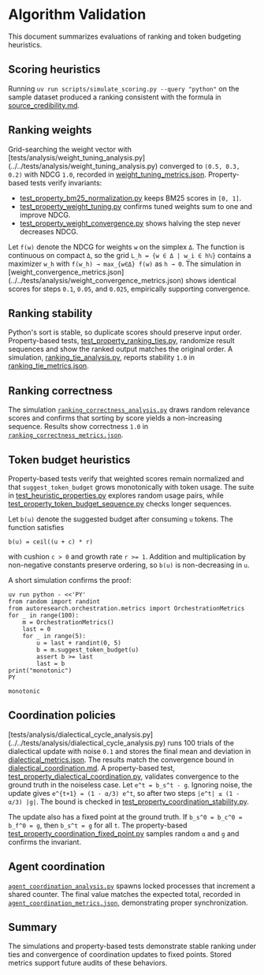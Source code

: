 # Algorithm Validation

This document summarizes evaluations of ranking and token budgeting
heuristics.

## Scoring heuristics

Running `uv run scripts/simulate_scoring.py --query "python"` on the
sample dataset produced a ranking consistent with the formula in
[source_credibility.md](source_credibility.md).

## Ranking weights

Grid-searching the weight vector with
[tests/analysis/weight_tuning_analysis.py]
(../../tests/analysis/weight_tuning_analysis.py) converged to `(0.5, 0.3, 0.2)`
with NDCG `1.0`, recorded in
[weight_tuning_metrics.json](../../tests/analysis/weight_tuning_metrics.json).
Property-based tests verify invariants:

- [test_property_bm25_normalization.py][tpbn] keeps BM25 scores in `[0, 1]`.
- [test_property_weight_tuning.py][tpwt] confirms tuned weights sum to one
  and improve NDCG.
- [test_property_weight_convergence.py][tpwc] shows halving the step never
  decreases NDCG.

Let `f(w)` denote the NDCG for weights `w` on the simplex `Δ`. The function is
continuous on compact `Δ`, so the grid `L_h = {w ∈ Δ | w_i ∈ hℕ}` contains a
maximizer `w_h` with `f(w_h) → max_{w∈Δ} f(w)` as `h → 0`. The simulation in
[weight_convergence_metrics.json]
(../../tests/analysis/weight_convergence_metrics.json) shows identical scores
for steps `0.1`, `0.05`, and `0.025`, empirically supporting convergence.

## Ranking stability

Python's sort is stable, so duplicate scores should preserve input order.
Property-based tests, [test_property_ranking_ties.py][tprt], randomize result
sequences and show the ranked output matches the original order. A simulation,
[ranking_tie_analysis.py](../../tests/analysis/ranking_tie_analysis.py), reports
stability `1.0` in
[ranking_tie_metrics.json](../../tests/analysis/ranking_tie_metrics.json).

## Ranking correctness

The simulation [`ranking_correctness_analysis.py`][rca] draws random relevance
scores and confirms that sorting by score yields a non-increasing sequence.
Results show correctness `1.0` in [`ranking_correctness_metrics.json`][rcm].

## Token budget heuristics

Property-based tests verify that weighted scores remain normalized and
that `suggest_token_budget` grows monotonically with token usage. The
suite in [test_heuristic_properties.py][thp] explores random usage
pairs, while [test_property_token_budget_sequence.py][tbseq] checks
longer sequences.

Let `b(u)` denote the suggested budget after consuming `u` tokens. The
function satisfies

```
b(u) = ceil((u + c) * r)
```

with cushion `c > 0` and growth rate `r >= 1`. Addition and
multiplication by non-negative constants preserve ordering, so `b(u)` is
non-decreasing in `u`.

A short simulation confirms the proof:

```
uv run python - <<'PY'
from random import randint
from autoresearch.orchestration.metrics import OrchestrationMetrics
for _ in range(100):
    m = OrchestrationMetrics()
    last = 0
    for _ in range(5):
        u = last + randint(0, 5)
        b = m.suggest_token_budget(u)
        assert b >= last
        last = b
print("monotonic")
PY
```

```
monotonic
```

[thp]: ../../tests/unit/test_heuristic_properties.py
[tbseq]: ../../tests/unit/test_property_token_budget_sequence.py
[tpbn]: ../../tests/unit/test_property_bm25_normalization.py
[tpwt]: ../../tests/unit/test_property_weight_tuning.py
[rca]: ../../tests/analysis/ranking_correctness_analysis.py
[rcm]: ../../tests/analysis/ranking_correctness_metrics.json

## Coordination policies

[tests/analysis/dialectical_cycle_analysis.py]
(../../tests/analysis/dialectical_cycle_analysis.py) runs 100 trials of the
dialectical update with noise `0.1` and stores the final mean and deviation
in
[dialectical_metrics.json](../../tests/analysis/dialectical_metrics.json).
The results match the convergence bound in
[dialectical_coordination.md](dialectical_coordination.md). A property-based
test, [test_property_dialectical_coordination.py][tpdc], validates
convergence to the ground truth in the noiseless case. Let `e^t = b_s^t - g`.
Ignoring noise, the update gives `e^{t+1} = (1 - α/3) e^t`, so after two steps
`|e^t| ≤ (1 - α/3) |g|`. The bound is checked in
[test_property_coordination_stability.py][tpcs].

The update also has a fixed point at the ground truth. If
`b_s^0 = b_c^0 = b_f^0 = g`, then `b_s^t = g` for all `t`. The property-based
[test_property_coordination_fixed_point.py][tpcfp] samples random `α` and `g`
and confirms the invariant.

[tpdc]: ../../tests/unit/test_property_dialectical_coordination.py
[tpwc]: ../../tests/unit/test_property_weight_convergence.py
[tpcs]: ../../tests/unit/test_property_coordination_stability.py
[tprt]: ../../tests/unit/test_property_ranking_ties.py
[tpcfp]: ../../tests/unit/test_property_coordination_fixed_point.py
[aca]: ../../tests/analysis/agent_coordination_analysis.py
[acm]: ../../tests/analysis/agent_coordination_metrics.json

## Agent coordination

[`agent_coordination_analysis.py`][aca] spawns locked processes that increment a
shared counter. The final value matches the expected total, recorded in
[`agent_coordination_metrics.json`][acm], demonstrating proper synchronization.

## Summary

The simulations and property-based tests demonstrate stable ranking under
ties and convergence of coordination updates to fixed points. Stored metrics
support future audits of these behaviors.
